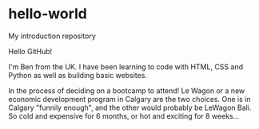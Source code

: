 # hello-world
My introduction repository

Hello GitHub!

I'm Ben from the UK. I have been learning to code with HTML, CSS and Python as well as building basic websites. 

In the process of deciding on a bootcamp to attend! Le Wagon or a new economic development program in Calgary are the two choices. One is in Calgary "funnily enough", and the other would probably be LeWagon Bali. So cold and expensive for 6 months, or hot and exciting for 8 weeks...
